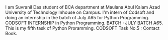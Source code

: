 I am Suvranil Das student of BCA department at Maulana Abul Kalam Azad University of Technology Inhouse on Campus. I'm intern of Codsoft and doing an internship in the batch of July A65 for Python Programming. 
CODSOFT INTERNSHIP in Python Programming. 
BATCH : JULY BATCH A65. 
This is my fifth task of Python Proramming. 
CODSOFT Task No.5 : Contact Book.

